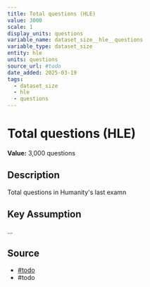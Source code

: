 ```yaml
---
title: Total questions (HLE)
value: 3000
scale: 1
display_units: questions
variable_name: dataset_size__hle__questions
variable_type: dataset_size
entity: hle
units: questions
source_url: #todo
date_added: 2025-03-19
tags:
  - dataset_size
  - hle
  - questions
---
```


# Total questions (HLE)

**Value:** 3,000 questions

## Description

Total questions in Humanity's last examn

## Key Assumption

...

## Source

- [#todo](#todo)
- #todo
